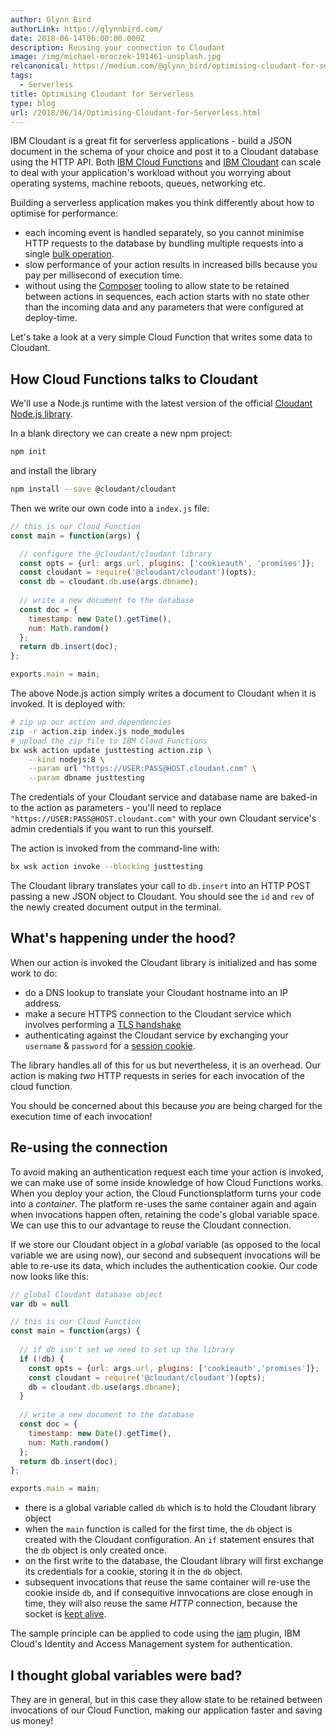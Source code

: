 ```yaml
---
author: Glynn Bird
authorLink: https://glynnbird.com/
date: 2018-06-14T06:00:00.000Z
description: Reusing your connection to Cloudant
image: /img/michael-mroczek-191461-unsplash.jpg
relcanonical: https://medium.com/@glynn_bird/optimising-cloudant-for-serverless-7ddafe33c8cd
tags:
  - Serverless
title: Optimising Cloudant for Serverless
type: blog
url: /2018/06/14/Optimising-Cloudant-for-Serverless.html
---
```



IBM Cloudant is a great fit for serverless applications - build a JSON document in the schema of your choice and post it to a Cloudant database using the HTTP API. Both [IBM Cloud Functions](https://www.ibm.com/cloud/functions) and [IBM Cloudant](https://www.ibm.com/uk-en/marketplace/database-management) can scale to deal with your application's workload without you worrying about operating systems, machine reboots, queues, networking etc.

Building a serverless application makes you think differently about how to optimise for performance:

- each incoming event is handled separately, so you cannot minimise HTTP requests to the database by bundling multiple requests into a single [bulk operation](https://console.bluemix.net/docs/services/Cloudant/api/document.html#bulk-operations).
- slow performance of your action results in increased bills because you pay per millisecond of execution time.
- without using the [Composer](https://www.ibm.com/blogs/bluemix/2017/10/serverless-composition-ibm-cloud-functions/) tooling to allow state to be retained between actions in sequences, each action starts with no state other than the incoming data and any parameters that were configured at deploy-time.

Let's take a look at a very simple Cloud Function that writes some data to Cloudant.

## How Cloud Functions talks to Cloudant

We'll use a Node.js runtime with the latest version of the official [Cloudant Node.js library](https://www.npmjs.com/package/@cloudant/cloudant). 

In a blank directory we can create a new npm project:

```sh
npm init
```

and install the library

```sh
npm install --save @cloudant/cloudant
```

Then we write our own code into a `index.js` file:

```js
// this is our Cloud Function
const main = function(args) { 

  // configure the @cloudant/cloudant library
  const opts = {url: args.url, plugins: ['cookieauth', 'promises']};
  const cloudant = require('@cloudant/cloudant')(opts);  
  const db = cloudant.db.use(args.dbname);
  
  // write a new document to the database
  const doc = {
    timestamp: new Date().getTime(),
    num: Math.random()
  };
  return db.insert(doc);
};

exports.main = main;
```

The above Node.js action simply writes a document to Cloudant when it is invoked. It is deployed with:

```sh
# zip up our action and dependencies
zip -r action.zip index.js node_modules
# upload the zip file to IBM Cloud Functions
bx wsk action update justtesting action.zip \
    --kind nodejs:8 \
    --param url "https://USER:PASS@HOST.cloudant.com" \
    --param dbname justtesting
```

The credentials of your Cloudant service and database name are baked-in to the action as parameters - you'll need to replace `"https://USER:PASS@HOST.cloudant.com"` with your own Cloudant service's admin credentials if you want to run this yourself. 

The action is invoked from the command-line with:

```sh
bx wsk action invoke --blocking justtesting
```

The Cloudant library translates your call to `db.insert` into an HTTP POST passing a new JSON object to Cloudant. You should see the `id` and `rev` of the newly created document output in the terminal.

## What's happening under the hood?

When our action is invoked the Cloudant library is initialized and has some work to do:

- do a DNS lookup to translate your Cloudant hostname into an IP address.
- make a secure HTTPS connection to the Cloudant service which involves performing a [TLS handshake](https://www.ibm.com/support/knowledgecenter/en/SSFKSJ_7.1.0/com.ibm.mq.doc/sy10660_.htm)
- authenticating against the Cloudant service by exchanging your `username` & `password` for a [session cookie](https://console.bluemix.net/docs/services/Cloudant/api/authentication.html#cookie-authentication).

The library handles all of this for us but nevertheless, it is an overhead. Our action is making *two* HTTP requests in series for each invocation of the cloud function. 

You should be concerned about this because *you* are being charged for the execution time of each invocation! 

## Re-using the connection

To avoid making an authentication request each time your action is invoked, we can make use of some inside knowledge of how Cloud Functions works. When you deploy your action, the Cloud Functionsplatform turns your code into a _container_. The platform re-uses the same container again and again when invocations happen often, retaining the code's global variable space. We can use this to our advantage to reuse the Cloudant connection. 

If we store our Cloudant object in a *global* variable (as opposed to the local variable we are using now), our second and subsequent invocations will be able to re-use its data, which includes the authentication cookie. Our code now looks like this:

```js
// global Cloudant database object
var db = null

// this is our Cloud Function
const main = function(args) { 
  
  // if db isn't set we need to set up the library
  if (!db) {
    const opts = {url: args.url, plugins: ['cookieauth','promises']};
    const cloudant = require('@cloudant/cloudant')(opts);  
    db = cloudant.db.use(args.dbname);
  }
  
  // write a new document to the database
  const doc = {
    timestamp: new Date().getTime(),
    num: Math.random()
  };
  return db.insert(doc);
};

exports.main = main;
```

- there is a global variable called `db` which is to hold the Cloudant library object
- when the `main` function is called for the first time, the `db` object is created with the Cloudant configuration. An `if` statement ensures that the `db` object is only created once.
- on the first write to the database, the Cloudant library will first exchange its credentials for a cookie, storing it in the `db` object.
- subsequent invocations that reuse the same container will re-use the cookie inside `db`, and if consequitive innvocations are close enough in time, they will also reuse the same _HTTP_ connection, because the socket is [kept alive](https://en.wikipedia.org/wiki/Keepalive).

The sample principle can be applied to code using the [iam](https://github.com/cloudant/nodejs-cloudant#the-plugins) plugin, IBM Cloud's Identity and Access Management system for authentication.

## I thought global variables were bad?

They are in general, but in this case they allow state to be retained between invocations of our Cloud Function, making our application faster and saving us money!
